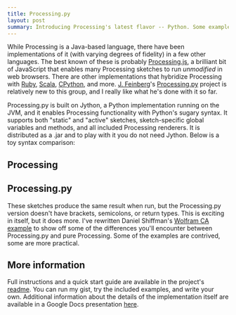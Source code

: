 ```yaml
---
title: Processing.py
layout: post
summary: Introducing Processing's latest flavor -- Python. Some examples, links, and a brief look at the full ecosystem of Processing implementations.
---
```

While Processing is a Java-based language, there have been implementations of it (with varying degrees of fidelity) in a few other languages. The best known of these is probably [Processing.js](http://processingjs.org/), a brilliant bit of JavaScript that enables many Processing sketches to run *unmodified* in web browsers. There are other implementations that hybridize Processing with [Ruby](https://github.com/jashkenas/ruby-processing/blob/master/README), [Scala](http://technically.us/spde/About), [CPython](http://code.google.com/p/pyprocessing/), and more. [J. Feinberg](http://mrfeinberg.com/)'s [Processing.py](https://github.com/jdf/processing.py) project is relatively new to this group, and I really like what he's done with it so far.

Processing.py is built on Jython, a Python implementation running on the JVM, and it enables Processing functionality with Python's sugary syntax. It supports both "static" and "active" sketches, sketch-specific global variables and methods, and all included Processing renderers. It is distributed as a .jar and to play with it you do not need Jython. Below is a toy syntax comparison:

## Processing
<script src="https://gist.github.com/738650.js"> </script>

## Processing.py
<script src="https://gist.github.com/738651.js"> </script>

These sketches produce the same result when run, but the Processing.py version doesn't have brackets, semicolons, or return types. This is exciting in itself, but it does more. I've rewritten Daniel Shiffman's [Wolfram CA example](http://processing.org/learning/topics/wolfram.html) to show off some of the differences you'll encounter between Processing.py and pure Processing. Some of the examples are contrived, some are more practical.

<script src="https://gist.github.com/738622.js"> </script>

## More information  

Full instructions and a quick start guide are available in the project's [readme](https://github.com/jdf/processing.py/blob/master/README.markdown). You can run my gist, try the included examples, and write your own. Additional information about the details of the implementation itself are available in a Google Docs presentation [here](http://goo.gl/hEWX).
